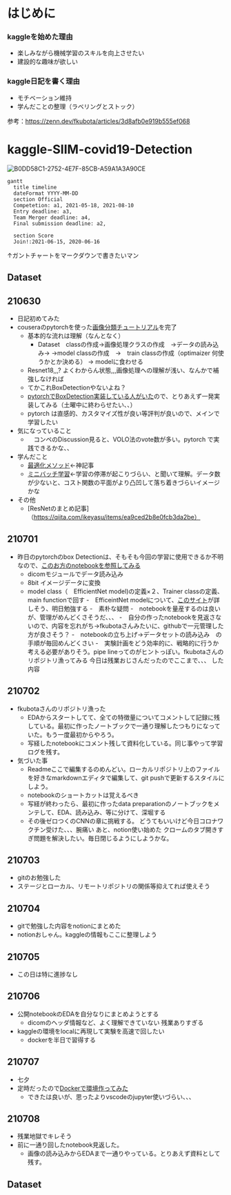#  はじめに
### kaggleを始めた理由
- 楽しみながら機械学習のスキルを向上させたい
- 建設的な趣味が欲しい

### kaggle日記を書く理由
- モチベーション維持
- 学んだことの整理（ラベリングとストック）

参考：https://zenn.dev/fkubota/articles/3d8afb0e919b555ef068

# kaggle-SIIM-covid19-Detection
![B0DD58C1-2752-4E7F-85CB-A59A1A3A90CE](https://user-images.githubusercontent.com/64478157/123980887-ddbbf200-d9fc-11eb-8677-ef24fb887df2.png)

```mermaid
gantt
  title timeline
  dateFormat YYYY-MM-DD
  section Official
  Competetion: a1, 2021-05-18, 2021-08-10
  Entry deadline: a3, 
  Team Merger deadline: a4, 
  Final submission deadline: a2, 

  section Score
  Join!:2021-06-15, 2020-06-16
```
↑ガントチャートをマークダウンで書きたいマン

## Dataset


## 210630
- 日記初めてみた
- couseraのpytorchを使った[画像分類チュートリアル](https://www.coursera.org/learn/covid-19-detection-x-ray/home/welcome)を完了
  - 基本的な流れは理解（なんとなく）
    - Dataset　classの作成→画像処理クラスの作成　→データの読み込み→ →model classの作成　→　train classの作成（optimaizer 何使うかとか決める） → modelに食わせる
  - Resnet18,,,? よくわからん状態,,,画像処理への理解が浅い、なんかで補強しなければ
  - てかこれBoxDetectionやないよね？
  - [pytorchでBoxDetection実装している人がいた](https://lsifrontend.hatenablog.com/entry/2019/12/20/195244)ので、とりあえず一発実装してみる（土曜中に終わらせたい、、）
  - pytorch は直感的、カスタマイズ性が良い等評判が良いので、メインで学習したい
- 気になっていること
  - 　コンペのDiscussion見ると、VOLO法のvote数が多い。pytorch で実践できるかな、、
- 学んだこと
  - [最適化メソッド](https://qiita.com/omiita/items/1735c1d048fe5f611f80)←神記事
  - [ミニバッチ学習](https://ai-trend.jp/basic-study/neural-network/sgd/)←学習の停滞が起こりづらい、と聞いて理解。データ数が少ないと、コスト関数の平面がより凸凹して落ち着きづらいイメージかな
- その他
  - [ResNetのまとめ記事]（https://qiita.com/ikeyasu/items/ea9ced2b8e0fcb3da2be）

## 210701
- 昨日のpytorchのbox Detectionは、そもそも今回の学習に使用できるか不明なので、[このお方のnotebookを参照してみる](https://www.kaggle.com/heyytanay/siim-pytorch-classification-only-training-effnets)
  - dicomモジュールでデータ読み込み
  - 8bit イメージデータに変換
  - model class（　EfficientNet model)の定義×２、Trainer classの定義、main functionで回す
    -　EfficeintNet  modelについて、[このサイト](https://qiita.com/Radley/items/e6cd148079468dbdb616)が詳しそう、明日勉強する
-　素朴な疑問
  -　notebookを量産するのは良いが、管理がめんどくさそうだ、、、
  -　自分の作ったnotebookを見返さないので、内容を忘れがち→fkubotaさんみたいに、githubで一元管理した方が良さそう？
  -　notebookの立ち上げ→データセットの読み込み　の手順が毎回めんどくさい
  -　実験計画をどう効率的に、戦略的に行うか考える必要がありそう。pipe lineってのがヒントっぽい。fkubotaさんのリポジトリ漁ってみる
  今日は残業おじさんだったのでここまで、、、
  した内容
## 210702
- fkubotaさんのリポジトリ漁った
  - EDAからスタートしてて、全ての特徴量についてコメントして記録に残している。最初に作ったノートブックで一通り理解したつもりになっていた。もう一度最初からやろう。
  - 写経したnotebookにコメント残して資料化している。同じ事やって学習ログを残す。
- 気づいた事
  - Readmeここで編集するのめんどい。ローカルリポジトリ上のファイルを好きなmarkdownエディタで編集して、git pushで更新するスタイルにしよう。
  - notebookのショートカットは覚えるべき
  - 写経が終わったら、最初に作ったdata preparationのノートブックをメンテして、EDA、読み込み、等に分けて、深堀する
  - その後ゼロつくのCNNの章に挑戦する。
   どうてもいいけど今日コロナワクチン受けた、、、腕痛い
    あと、notion使い始めた
    クロームのタブ開きすぎ問題を解決したい。毎日閉じるようにしようかな。
## 210703
- gitのお勉強した
- ステージとローカル、リモートリポジトリの関係等抑えてれば使えそう
## 210704
- gitで勉強した内容をnotionにまとめた
- notionおしゃん。kaggleの情報もここに整理しよう
## 210705
- この日は特に進捗なし
## 210706
- 公開notebookのEDAを自分なりにまとめようとする
	- dicomのヘッダ情報など、よく理解できていない
  	残業ありすぎる
- kaggleの環境をlocalに再現して実験を高速で回したい
	- dockerを半日で習得する

## 210707

- 七夕
- 定時だったので[Dockerで環境作ってみた](https://www.notion.so/Docker-9403bc842113451a93c95cafbfc5989d)
  - できたは良いが、思ったよりvscodeのjupyter使いづらい、、、

## 210708

- 残業地獄でキレそう
- 前に一通り回したnotebook見返した。
  - 画像の読み込みからEDAまで一通りやっている。とりあえず資料として残す。

## Dataset
